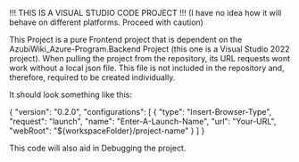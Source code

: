 !!! THIS IS A VISUAL STUDIO CODE PROJECT !!! (I have no idea how it will behave on different platforms. Proceed with caution)

This Project is a pure Frontend project that is dependent on the AzubiWiki_Azure-Program.Backend Project (this one is a Visual Studio 2022 project).
When pulling the project from the repository, its URL requests wont work without a local json file.
This file is not included in the repository and, therefore, required to be created individually.

It should look something like this:

{
    "version": "0.2.0",
    "configurations": [
        {
            "type": "Insert-Browser-Type",
            "request": "launch",
            "name": "Enter-A-Launch-Name",
            "url": "Your-URL",
            "webRoot": "${workspaceFolder}/project-name"
        }
    ]
}


This code will also aid in Debugging the project.
